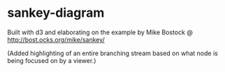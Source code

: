 # sankey-diagram
Built with d3 and elaborating on the example by Mike Bostock @ http://bost.ocks.org/mike/sankey/

(Added highlighting of an entire branching stream based on what node is being focused on by a viewer.)
